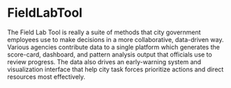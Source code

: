# FieldLabTool
The Field Lab Tool is really a suite of methods that city government employees use to make decisions in a more collaborative, data-driven way. Various agencies contribute data to a single platform which generates the score-card, dashboard, and pattern analysis output that officials use to review progress. The data also drives an early-warning system and visualization interface that help city task forces prioritize actions and direct resources most effectively.
